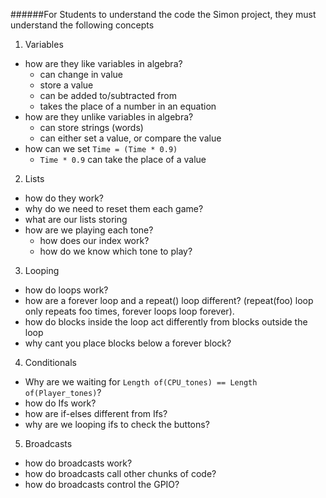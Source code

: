 ######For Students to understand the code the Simon project, they must understand the following concepts

1. Variables
  - how are they like variables in algebra? 
    - can change in value
    - store a value
    - can be added to/subtracted from
    - takes the place of a number in an equation 
  - how are they unlike variables in algebra?
    - can store strings (words)
    - can either set a value, or compare the value
  - how can we set `Time = (Time * 0.9)` 
    - `Time * 0.9` can take the place of a value
2. Lists
  - how do they work?
  - why do we need to reset them each game?
  - what are our lists storing
  - how are we playing each tone? 
    - how does our index work?
    - how do we know which tone to play?
3. Looping
  - how do loops work?
  - how are a forever loop and a repeat() loop different? (repeat(foo) loop only repeats foo times, forever loops loop forever).
  - how do blocks inside the loop act differently from blocks outside the loop
  - why cant you place blocks below a forever block?
4. Conditionals
  - Why are we waiting for `Length of(CPU_tones) == Length of(Player_tones)`?
  - how do Ifs work?
  - how are if-elses different from Ifs?
  - why are we looping ifs to check the buttons?
5. Broadcasts
  - how do broadcasts work?
  - how do broadcasts call other chunks of code?
  - how do broadcasts control the GPIO?
